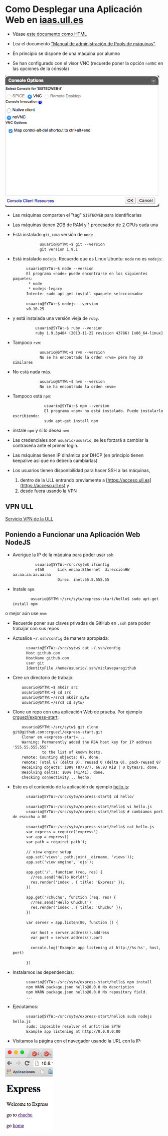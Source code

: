 # Como Desplegar una Aplicación Web en [iaas.ull.es](iaas.ull.es)

* Véase [este documento como HTML](https://sytw.github.io/iaas.ull.es/index.html)

* Lea el documento ["Manual de administración de Pools de máquinas"](manualDeAdministracionDelPoolsDeMaquinas.pdf). 

* En principio se dispone de una máquina por alumno

* Se han configurado con el visor VNC (recuerde poner la opción `noVNC` en las 
opciones de la cónsola)

![Opciones de la Consola](novncconsoleoptions.png)

* Las máquinas comparten el "tag" `SISTECWEB` para identificarlas

* Las máquinas tienen 2GB de RAM y 1 procesador de 2 CPUs cada una 

* Está instalado `git`, una versión de `node` 

                  usuario@SYTW:~$ git --version
                  git version 1.9.1

* Está instalado `nodejs`. Recuerde que es Linux Ubuntu: `node` no es  `nodejs`:

            usuario@SYTW:~$ node --version
            El programa «node» puede encontrarse en los siguientes paquetes:
             * node
             * nodejs-legacy
            Intente: sudo apt-get install <paquete seleccionado>

            usuario@SYTW:~$ nodejs --version
            v0.10.25

* y está instalada una versión vieja de `ruby`. 

                usuario@SYTW:~$ ruby --version
                ruby 1.9.3p484 (2013-11-22 revision 43786) [x86_64-linux]

* Tampoco `rvm`:

                  usuario@SYTW:~$ rvm --version
                  No se ha encontrado la orden «rvm» pero hay 20 similares

* No está nada más. 

                  usuario@SYTW:~$ nvm --version
                  No se ha encontrado la orden «nvm»

* Tampoco está `npm`:

                    usuario@SYTW:~$ npm --version
                    El programa «npm» no está instalado. Puede instalarlo escribiendo:
                    sudo apt-get install npm

* instale `npm` y si lo desea `nvm`

* Las credenciales son `usuario/usuario`, se les forzará a cambiar la contraseña ante el primer login. 

* Las máquinas tienen IP dinámica por DHCP (en principio tienen keepalive así que no debería cambiarlas)

* Los usuarios tienen disponibilidad para hacer SSH a las máquinas, 

    1. dentro de la ULL entrando previamente a [https://acceso.ull.es](https://acceso.ull.es) y 
    2. desde fuera usando la VPN 

## VPN ULL

[Servicio VPN de la ULL](https://usuarios.ull.es/vpn/)

## Poniendo a Funcionar una Aplicación Web NodeJS

* Averigue la IP de la máquina para poder usar `ssh`

                usuario@SYTW:~/src/sytw$ ifconfig
                eth0      Link encaa:Ethernet  direcciónHW aa:aa:aa:aa:aa:aa  
                          Direc. inet:55.5.555.55 

* Instale `npm`

              usuario@SYTW:~/src/sytw/express-start/hello$ sudo apt-get install npm

o mejor aún use `nvm`

* Recuerde poner sus claves privadas de GitHub en `.ssh` para poder trabajar con sus repos

* Actualice `~/.ssh/config` de manera apropiada:

            usuario@SYTW:~/src/sytw$ cat ~/.ssh/config 
            Host github.com
            HostName github.com
            user git
            IdentityFile /home/usuario/.ssh/miclaveparagithub

* Cree un directorio de trabajo:

          usuario@SYTW:~$ mkdir src
          usuario@SYTW:~$ cd src
          usuario@SYTW:~/src$ mkdir sytw
          usuario@SYTW:~/src$ cd sytw/

* Clone un repo con una aplicación Web de prueba. Por ejemplo [crguezl/express-start](https://github.com/crguezl/express-start):

          usuario@SYTW:~/src/sytw$ git clone git@github.com:crguezl/express-start.git
          Clonar en «express-start»...
          Warning: Permanently added the RSA host key for IP address '555.55.555.555' 
                   to the list of known hosts.
          remote: Counting objects: 87, done.
          remote: Total 87 (delta 0), reused 0 (delta 0), pack-reused 87
          Receiving objects: 100% (87/87), 66.93 KiB | 0 bytes/s, done.
          Resolving deltas: 100% (41/41), done.
          Checking connectivity... hecho.

* Este es el contenido de la aplicación de ejemplo [hello.js](https://github.com/crguezl/express-start/blob/master/hello/hello.js):

            usuario@SYTW:~/src/sytw/express-start$ cd hello/

            usuario@SYTW:~/src/sytw/express-start/hello$ vi hello.js
            usuario@SYTW:~/src/sytw/express-start/hello$ # cambiamos port de escucha a 80

            usuario@SYTW:~/src/sytw/express-start/hello$ cat hello.js
            var express = require('express')
            var app = express()
            var path = require('path');

            // view engine setup
            app.set('views', path.join(__dirname, 'views'));
            app.set('view engine', 'ejs');

            app.get('/', function (req, res) {
              //res.send('Hello World!')
              res.render('index', { title: 'Express' });
            })

            app.get('/chuchu', function (req, res) {
              //res.send('Hello Chuchu!')
              res.render('index', { title: 'Chuchu' });
            })

            var server = app.listen(80, function () {

              var host = server.address().address
              var port = server.address().port

              console.log('Example app listening at http://%s:%s', host, port)

            })

* Instalamos las dependencias:

            usuario@SYTW:~/src/sytw/express-start/hello$ npm install
            npm WARN package.json hello@0.0.0 No description
            npm WARN package.json hello@0.0.0 No repository field.
            ...

* Ejecutamos:

            usuario@SYTW:~/src/sytw/express-start/hello$ sudo nodejs hello.js 
            sudo: imposible resolver el anfitrión SYTW
            Example app listening at http://0.0.0.0:80

* Visitamos la página con el navegador usando la URL con la IP:

![Visitando con el navegador la página](browser.png)

